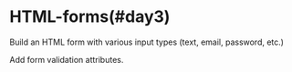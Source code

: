 # HTML-forms(#day3)

Build an HTML form with various input types (text, email, password, etc.) 

Add form validation attributes.
